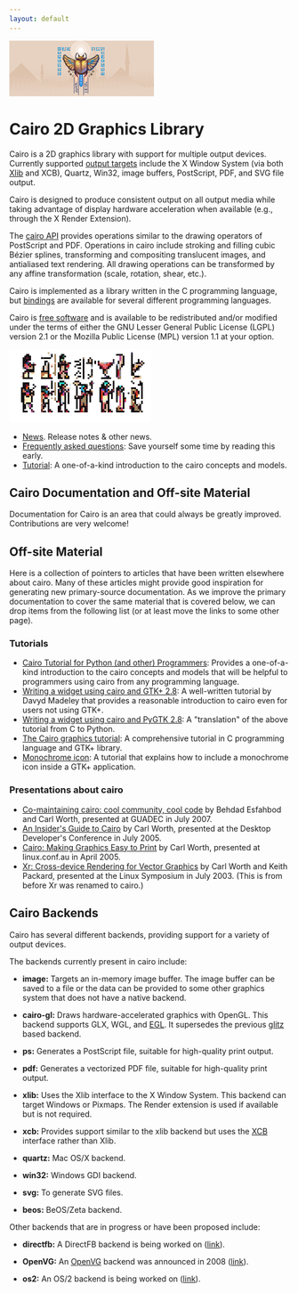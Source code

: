 ```yaml
---
layout: default
---
```


<picture class="full pixels">
    <source srcset="assets/splash-dark.png" media="(prefers-color-scheme: dark)">
    <img src="assets/splash.png">
</picture>

# Cairo 2D Graphics Library

Cairo is a 2D graphics library with support for multiple output devices. Currently supported [output targets](#cairo-backends) include the X Window System (via both [Xlib](./Xlib/) and XCB), Quartz, Win32, image buffers, PostScript, PDF, and SVG file output.

Cairo is designed to produce consistent output on all output media while taking advantage of display hardware acceleration when available (e.g., through the X Render Extension).

The [cairo API](/manual/) provides operations similar to the drawing operators of PostScript and PDF. Operations in cairo include stroking and filling cubic Bézier splines, transforming and compositing translucent images, and antialiased text rendering. All drawing operations can be transformed by any affine transformation (scale, rotation, shear, etc.).

Cairo is implemented as a library written in the C programming language, but [bindings](./bindings/) are available for several different programming languages.

Cairo is [free software](http://www.fsf.org/licensing/essays/free-sw.html) and is available to be redistributed and/or modified under the terms of either the GNU Lesser General Public License (LGPL) version 2.1 or the Mozilla Public License (MPL) version 1.1 at your option.

<a href="news/"><picture class="pixels">
    <source srcset="assets/news-dark.png" media="(prefers-color-scheme: dark)">
    <img src="assets/news.png">
</picture></a>

- [News](news/). Release notes & other news.
- [Frequently asked questions](faq/): Save yourself some time by reading this early.
- [Tutorial](tutorial/): A one-of-a-kind introduction to the cairo concepts and models.
 
## Cairo Documentation and Off-site Material

Documentation for Cairo is an area that could always be greatly improved. Contributions are very welcome!


<!--

- [API reference manual](/manual/): Function-by-function reference.
- [Cookbook](../cookbook/): Simple recipes for drawing.
- [Samples](../samples/): Some samples of how to use Cairo.
- [Cairoglyphics](../cairoglyphics/): A tutorial by way of diagrams. From a Python POV. Please help debug them.
- [Using the PostScript surface](./using_the_postscript_surface/): How to use the PostScript surface.

Other information that might be of interest:

- [Roadmap](../roadmap/): Features planned for upcoming releases.
- [Todo](../todo/): Other ideas (not yet on the [roadmap](../roadmap/)).
- [Missing](../missing/): Page listing features missing to allow SVG/Flash rendering using cairo without fallbacks.
- [Bibliography](../bibliography/): Where the good ideas came from.
- [Building](../building/): Various recipes for compiling Cairo sources on different platforms and with different goals.
-->

## Off-site Material

Here is a collection of pointers to articles that have been written elsewhere about cairo. Many of these articles might provide good inspiration for generating new primary-source documentation. As we improve the primary documentation to cover the same material that is covered below, we can drop items from the following list (or at least move the links to some other page).

### Tutorials

- [Cairo Tutorial for Python (and other) Programmers](http://www.tortall.net/mu/wiki/CairoTutorial): Provides a one-of-a-kind introduction to the cairo concepts and models that will be helpful to programmers using cairo from any programming language.
- [Writing a widget using cairo and GTK+ 2.8](http://thegnomejournal.wordpress.com/2005/12/02/writing-a-widget-using-cairo-and-gtk2-8/): A well-written tutorial by Davyd Madeley that provides a reasonable introduction to cairo even for users not using GTK+.
- [Writing a widget using cairo and PyGTK 2.8](http://www.pygtk.org/articles/cairo-pygtk-widgets/cairo-pygtk-widgets.htm): A "translation" of the above tutorial from C to Python.
- [The Cairo graphics tutorial](http://zetcode.com/tutorials/cairographicstutorial/): A comprehensive tutorial in C programming language and GTK+ library.
- [Monochrome icon](http://wiki.xfce.org/howto/monochrome-icon): A tutorial that explains how to include a monochrome icon inside a GTK+ application.

### Presentations about cairo

- [Co-maintaining cairo: cool community, cool code](http://behdad.org/download/Presentations/cairo-code-community/slides.pdf) by Behdad Esfahbod and Carl Worth, presented at GUADEC in July 2007.
- [An Insider's Guide to Cairo](http://cworth.org/~cworth/papers/cairo_ddc2005/) by Carl Worth, presented at the Desktop Developer's Conference in July 2005.
- [Cairo: Making Graphics Easy to Print](http://cworth.org/~cworth/papers/cairo_lca2005/) by Carl Worth, presented at linux.conf.au in April 2005.
- [Xr: Cross-device Rendering for Vector Graphics](http://cworth.org/~cworth/papers/xr_ols2003/) by Carl Worth and Keith Packard, presented at the Linux Symposium in July 2003. (This is from before Xr was renamed to cairo.)


## Cairo Backends

Cairo has several different backends, providing support for a variety of output devices.

The backends currently present in cairo include:

- **image:** Targets an in-memory image buffer. The image buffer can be saved to a file or the data can be provided to some other graphics system that does not have a native backend.

- **cairo-gl:** Draws hardware-accelerated graphics with OpenGL. This backend supports GLX, WGL, and [EGL](http://www.khronos.org/egl/). It supersedes the previous [glitz](http://www.freedesktop.org/wiki/Software/glitz) based backend.

- **ps:** Generates a PostScript file, suitable for high-quality print output.

- **pdf:** Generates a vectorized PDF file, suitable for high-quality print output.

- **xlib:** Uses the Xlib interface to the X Window System. This backend can target Windows or Pixmaps. The Render extension is used if available but is not required.

- **xcb:** Provides support similar to the xlib backend but uses the [XCB](http://xcb.freedesktop.org/) interface rather than Xlib.

- **quartz:** Mac OS/X backend.

- **win32:** Windows GDI backend.

- **svg:** To generate SVG files.

- **beos:** BeOS/Zeta backend.

Other backends that are in progress or have been proposed include:

- **directfb:** A DirectFB backend is being worked on ([link](http://lists.freedesktop.org/archives/cairo/2005-November/005625.html)).

- **OpenVG:** An [OpenVG](http://www.khronos.org/openvg/) backend was announced in 2008 ([link](http://lists.cairographics.org/archives/cairo/2008-January/012833.html)).

- **os2:** An OS/2 backend is being worked on ([link](http://lists.freedesktop.org/archives/cairo/2005-August/004957.html)).



